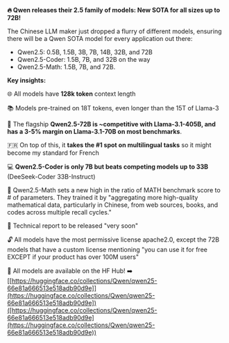 
**🔥 Qwen releases their 2.5 family of models: New SOTA for all sizes up to 72B!**

The Chinese LLM maker just dropped a flurry of different models, ensuring there will be a Qwen SOTA model for every application out there:

- Qwen2.5: 0.5B, 1.5B, 3B, 7B, 14B, 32B, and 72B
- Qwen2.5-Coder: 1.5B, 7B, and 32B on the way
- Qwen2.5-Math: 1.5B, 7B, and 72B.

**Key insights:**

🌐 All models have **128k token** context length

📚 Models pre-trained on 18T tokens, even longer than the 15T of Llama-3

💪 The flagship **Qwen2.5-72B is ~competitive with Llama-3.1-405B, and has a 3-5% margin on Llama-3.1-70B on most benchmarks**.

🇫🇷 On top of this, it **takes the #1 spot on multilingual tasks** so it might become my standard for French

💻 **Qwen2.5-Coder is only 7B but beats competing models up to 33B** (DeeSeek-Coder 33B-Instruct)

🧮 Qwen2.5-Math sets a new high in the ratio of MATH benchmark score to # of parameters. They trained it by "aggregating more high-quality mathematical data, particularly in Chinese, from web sources, books, and codes across multiple recall cycles."

📄 Technical report to be released "very soon"

🔓 All models have the most permissive license apache2.0, except the 72B models that have a custom license mentioning "you can use it for free EXCEPT if your product has over 100M users"

🤗 All models are available on the HF Hub! ➡️ [[https://huggingface.co/collections/Qwen/qwen25-66e81a666513e518adb90d9e]](https://huggingface.co/collections/Qwen/qwen25-66e81a666513e518adb90d9e])([https://huggingface.co/collections/Qwen/qwen25-66e81a666513e518adb90d9e](https://huggingface.co/collections/Qwen/qwen25-66e81a666513e518adb90d9e))